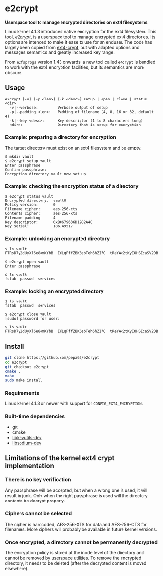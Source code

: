 # e2crypt

**Userspace tool to manage encrypted directories on ext4 filesystems**

Linux kernel 4.1.3 introduced native encryption for the ext4 filesystem.
This tool, *e2crypt*, is a userspace tool to manage encrypted ext4 directories.
Its options are intended to make it ease to use for an enduser. The code has
largely been copied from [ext4-crypt](https://github.com/gdelugre/ext4-crypt),
but with adapted options and messages semantics and greatly increased key range.

From `e2fsprogs` version 1.43 onwards, a new tool called `e4crypt` is bundled to
work with the ext4 encryption facilities, but its semantics are more obscure.

## Usage
```console
e2crypt [-v] [-p <len>] [-k <desc>] setup | open | close | status <dir>
  -v|--verbose:         Verbose output of setup
  -p|--padding <len>:   Padding of filename (4, 8, 16 or 32, default 4)
  -k|--key <desc>:      Key descriptor (1 to 8 characters long)
  <dir>:                Directory that is setup for encryption
```

### Example: preparing a directory for encryption
The target directory must exist on an ext4 filesystem and be empty.

```console
$ mkdir vault
$ e2crypt setup vault
Enter passphrase:
Confirm passphrase:
Encryption directory vault now set up
```

### Example: checking the encryption status of a directory

```console
$ e2crypt status vault
Encrypted directory:  vault0
Policy version:       0
Filename cipher:      aes-256-cts
Contents cipher:      aes-256-xts
Filename padding:     4
Key descriptor:       0xB0679636D1282A4C
Key serial:           186749517
```

### Example: unlocking an encrypted directory

```console
$ ls vault
FTRsD7y2dUyXl6e8omKYbB  IdLqPffZBKSebTeh6hZI7C  tReYAc2tKyIOHSIcaSV2DB

$ e2crypt open vault
Enter passphrase: 

$ ls vault
fstab  passwd  services
```

### Example: locking an encrypted directory

```console
$ ls vault
fstab  passwd  services

$ e2crypt close vault
[sudo] password for user:

$ ls vault
FTRsD7y2dUyXl6e8omKYbB  IdLqPffZBKSebTeh6hZI7C  tReYAc2tKyIOHSIcaSV2DB
```

## Install

```sh
git clone https://github.com/pepa65/e2crypt
cd e2crypt
git checkout e2crypt
cmake .
make
sudo make install
```

### Requirements

Linux kernel 4.1.3 or newer with support for `CONFIG_EXT4_ENCRYPTION`.

### Built-time dependencies

- git
- cmake
- [libkeyutils-dev](http://people.redhat.com/~dhowells/keyutils/)
- [libsodium-dev](http://download.libsodium.org/doc/)

## Limitations of the kernel ext4 crypt implementation

### There is no key verification

Any passphrase will be accepted, but when a wrong one is used,
it will result in junk. Only when the right passphrase is used will the
directory contents be decrypt properly.

### Ciphers cannot be selected

The cipher is hardcoded, AES-256-XTS for data and AES-256-CTS for filenames.
More ciphers will probably be available in future kernel versions.

### Once encrypted, a directory cannot be permanently decrypted

The encryption policy is stored at the inode level of the directory and
cannot be removed by userspace utilities. To remove the encrypted directory,
it needs to be deleted (after the decrypted content is moved elsewhere).

